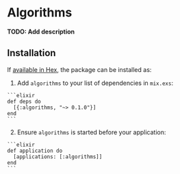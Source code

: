 # Algorithms

**TODO: Add description**

## Installation

If [available in Hex](https://hex.pm/docs/publish), the package can be installed as:

  1. Add `algorithms` to your list of dependencies in `mix.exs`:

    ```elixir
    def deps do
      [{:algorithms, "~> 0.1.0"}]
    end
    ```

  2. Ensure `algorithms` is started before your application:

    ```elixir
    def application do
      [applications: [:algorithms]]
    end
    ```

